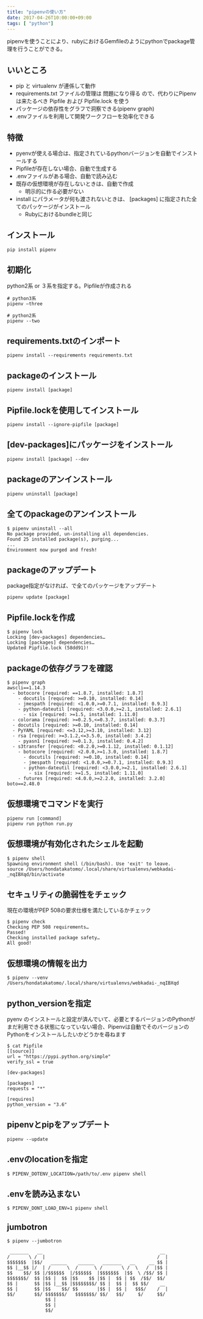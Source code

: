 ```yaml
---
title: "pipenvの使い方"
date: 2017-04-26T10:00:00+09:00
tags: [ "python"]
---
```


pipenvを使うことにより、rubyにおけるGemfileのようにpythonでpackage管理を行うことができる。

## いいところ
* pip と virtualenv が連係して動作
* requirements.txt ファイルの管理は 問題になり得る ので、代わりにPipenvは来たるべき Pipfile および Pipfile.lock を使う 
* パッケージの依存性をグラフで洞察できる(pipenv graph)
* .envファイルを利用して開発ワークフローを効率化できる

## 特徴
* pyenvが使える場合は、指定されているpythonバージョンを自動でインストールする
* Pipfileが存在しない場合、自動で生成する
* .envファイルがある場合、自動で読み込む
* 既存の仮想環境が存在しないときは、自動で作成
    * 明示的に作る必要がない
* install にパラメータが何も渡されないときは、 [packages] に指定された全てのパッケージがインストール
    * Rubyにおけるbundleと同じ
    

## インストール
```
pip install pipenv
```

## 初期化
python2系 or ３系を指定する。Pipfileが作成される
```
# python3系
pipenv —three 

# python2系
pipenv --two  
```

## requirements.txtのインポート
```
pipenv install --requirements requirements.txt
```

## packageのインストール
```
pipenv install [package]
```


## Pipfile.lockを使用してインストール
```
pipenv install --ignore-pipfile [package]
```

## [dev-packages]にパッケージをインストール
```
pipenv install [package] --dev
```

## packageのアンインストール
```
pipenv uninstall [package]
```

## 全てのpackageのアンインストール
```
$ pipenv uninstall --all
No package provided, un-installing all dependencies.
Found 25 installed package(s), purging...
...
Environment now purged and fresh!
```

## packageのアップデート
package指定がなければ、で全てのパッケージをアップデート
```
pipenv update [package]
```

## Pipfile.lockを作成
```
$ pipenv lock
Locking [dev-packages] dependencies…
Locking [packages] dependencies…
Updated Pipfile.lock (58dd91)!
```

## packageの依存グラフを確認
```
$ pipenv graph
awscli==1.14.3
  - botocore [required: ==1.8.7, installed: 1.8.7]
    - docutils [required: >=0.10, installed: 0.14]
    - jmespath [required: <1.0.0,>=0.7.1, installed: 0.9.3]
    - python-dateutil [required: <3.0.0,>=2.1, installed: 2.6.1]
      - six [required: >=1.5, installed: 1.11.0]
  - colorama [required: >=0.2.5,<=0.3.7, installed: 0.3.7]
  - docutils [required: >=0.10, installed: 0.14]
  - PyYAML [required: <=3.12,>=3.10, installed: 3.12]
  - rsa [required: >=3.1.2,<=3.5.0, installed: 3.4.2]
    - pyasn1 [required: >=0.1.3, installed: 0.4.2]
  - s3transfer [required: <0.2.0,>=0.1.12, installed: 0.1.12]
    - botocore [required: <2.0.0,>=1.3.0, installed: 1.8.7]
      - docutils [required: >=0.10, installed: 0.14]
      - jmespath [required: <1.0.0,>=0.7.1, installed: 0.9.3]
      - python-dateutil [required: <3.0.0,>=2.1, installed: 2.6.1]
        - six [required: >=1.5, installed: 1.11.0]
    - futures [required: <4.0.0,>=2.2.0, installed: 3.2.0]
boto==2.48.0
```

## 仮想環境でコマンドを実行
```
pipenv run [command]
pipenv run python run.py
```

## 仮想環境が有効化されたシェルを起動
```
$ pipenv shell
Spawning environment shell (/bin/bash). Use 'exit' to leave.
source /Users/hondatakatomo/.local/share/virtualenvs/webkadai-_nqIBXqd/bin/activate
```

## セキュリティの脆弱性をチェック
現在の環境がPEP 508の要求仕様を満たしているかチェック
```
$ pipenv check
Checking PEP 508 requirements…
Passed!
Checking installed package safety…
All good!
```

## 仮想環境の情報を出力
```
$ pipenv --venv
/Users/hondatakatomo/.local/share/virtualenvs/webkadai-_nqIBXqd
```

## python_versionを指定
pyenv のインストールと設定が済んでいて、必要とするバージョンのPythonがまだ利用できる状態になっていない場合、Pipenvは自動でそのバージョンのPythonをインストールしたいかどうかを尋ねます
```
$ cat Pipfile
[[source]]
url = "https://pypi.python.org/simple"
verify_ssl = true

[dev-packages]

[packages]
requests = "*"

[requires]
python_version = "3.6"
```

## pipenvとpipをアップデート
```
pipenv --update
```

## .envのlocationを指定
```
$ PIPENV_DOTENV_LOCATION=/path/to/.env pipenv shell
```

## .envを読み込まない
```
$ PIPENV_DONT_LOAD_ENV=1 pipenv shell
```

## jumbotron
```
$ pipenv --jumbotron

 _______   __                                           __
/       \ /  |                                         /  |
$$$$$$$  |$$/   ______    ______   _______   __     __ $$ |
$$ |__$$ |/  | /      \  /      \ /       \ /  \   /  |$$ |
$$    $$/ $$ |/$$$$$$  |/$$$$$$  |$$$$$$$  |$$  \ /$$/ $$ |
$$$$$$$/  $$ |$$ |  $$ |$$    $$ |$$ |  $$ | $$  /$$/  $$/
$$ |      $$ |$$ |__$$ |$$$$$$$$/ $$ |  $$ |  $$ $$/    __
$$ |      $$ |$$    $$/ $$       |$$ |  $$ |   $$$/    /  |
$$/       $$/ $$$$$$$/   $$$$$$$/ $$/   $$/     $/     $$/
              $$ |
              $$ |
              $$/
```
